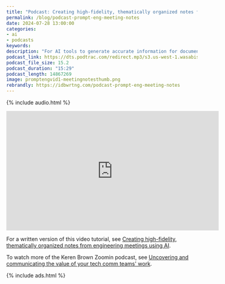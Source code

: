 ```yaml
---
title: "Podcast: Creating high-fidelity, thematically organized notes from engineering meetings using AI"
permalink: /blog/podcast-prompt-eng-meeting-notes
date: 2024-07-28 13:00:00
categories:
- ai
- podcasts
keywords: 
description: "For AI tools to generate accurate information for documentation you're writing, you need to pass in source material. This usually means meeting with engineers and product managers to gather information about the product. In this tutorial, I share prompts for turning those meeting transcriptions into organized, readable meeting summaries. These cleaned up summaries can then function as input context for documentation-oriented prompts."
podcast_link: https://dts.podtrac.com/redirect.mp3/s3.us-west-1.wasabisys.com/idbwmedia.com/podcasts/promptengvid1-meetingnotes.mp3
podcast_file_size: 15.2
podcast_duration: "15:29"
podcast_length: 14867269
image: promptengvid1-meetingnotesthumb.png
rebrandly: https://idbwrtng.com/podcast-prompt-eng-meeting-notes
---
```


{% include audio.html %}

<iframe width="560" height="315" src="https://www.youtube.com/embed/SoreYhhCFY8" title="Create high fidelity, thematically organized meeting notes using AI" frameborder="0" allow="accelerometer; autoplay; clipboard-write; encrypted-media; gyroscope; picture-in-picture" allowfullscreen></iframe>

For a written version of this video tutorial, see [Creating high-fidelity, thematically organized notes from engineering meetings using AI](/ai/prompt-engineering-summarizing-meeting-notes.html).

To watch more of the Keren Brown Zoomin podcast, see [Uncovering and communicating the value of your tech comm teams' work](/blog/value-techcomm-zoomin-podcast).

{% include ads.html %}

